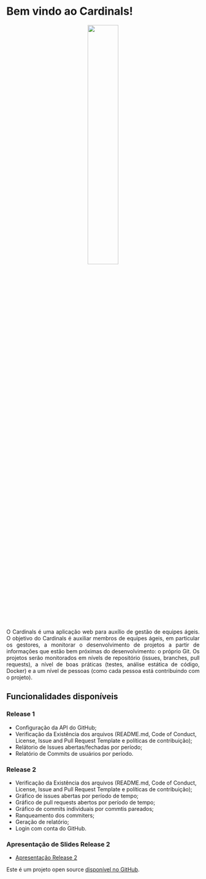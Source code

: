 # Bem vindo ao Cardinals!

<p align="center">
    <image src="images/logo_cardinals2.png" width="40%">
</p>

<p align="justify">O Cardinals é uma aplicação web para auxílio de gestão de equipes ágeis. O objetivo do Cardinals é auxiliar membros de equipes ágeis, em particular os gestores, a monitorar o desenvolvimento de projetos a partir de informações que estão bem próximas do desenvolvimento: o próprio Git. Os projetos serão monitorados em nívels de repositório (issues, branches, pull requests), a nível de boas práticas (testes, análise estática de código, Docker) e a um nível de pessoas (como cada pessoa está contribuindo com o projeto).</p>


## Funcionalidades disponíveis

### Release 1
+ Configuração da API do GitHub;
+ Verificação da Existência dos arquivos (README.md, Code of Conduct, License, Issue and Pull Request Template e políticas de contribuição);
+ Relátorio de Issues abertas/fechadas por período;
+ Relatório de Commits de usuários por período.

### Release 2
+ Verificação da Existência dos arquivos (README.md, Code of Conduct, License, Issue and Pull Request Template e políticas de contribuição);
+ Gráfico de issues abertas por período de tempo;
+ Gráfico de pull requests abertos por período de tempo;
+ Gráfico de commits individuais por commtis pareados;
+ Ranqueamento dos commiters;
+ Geração de relatório;
+ Login com conta do GitHub.

### Apresentação de Slides Release 2
+ [Apresentação Release 2](https://docs.google.com/presentation/d/1dAFVJL0qEif8J2cElX4I_hH6TNOEJieC45tA5xgzY2k/edit?usp=sharing)

Este é um projeto open source [disponível no GitHub](https://github.com/fga-gpp-mds/2018.1-Cardinals).
